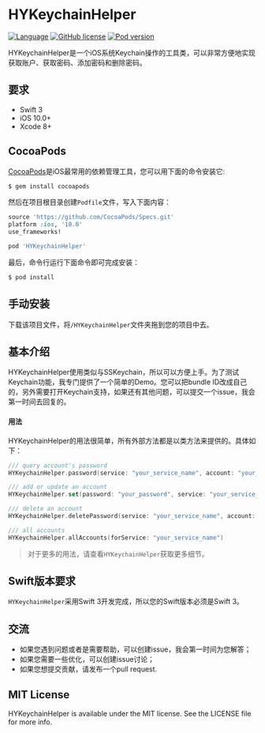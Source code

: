 # HYKeychainHelper


  [![Language](https://img.shields.io/badge/Swift-3.0-orange.svg)]()
  [![GitHub license](https://img.shields.io/cocoapods/l/HYKeychainHelper.svg)](https://github.com/castial/HYKeychainHelper/blob/master/LICENSE)
  [![Pod version](http://img.shields.io/cocoapods/v/HYKeychainHelper.svg)](https://cocoapods.org/pods/HYKeychainHelper)

HYKeychainHelper是一个iOS系统Keychain操作的工具类，可以非常方便地实现获取账户、获取密码、添加密码和删除密码。

## 要求

- Swift 3
- iOS 10.0+
- Xcode 8+

## CocoaPods

[CocoaPods](http://cocoapods.org)是iOS最常用的依赖管理工具，您可以用下面的命令安装它:

```bash
$ gem install cocoapods
```

然后在项目根目录创建`Podfile`文件，写入下面内容：

```ruby
source 'https://github.com/CocoaPods/Specs.git'
platform :ios, '10.0'
use_frameworks!

pod 'HYKeychainHelper'
```

最后，命令行运行下面命令即可完成安装：

```bash
$ pod install
```

## 手动安装

下载该项目文件，将```/HYKeychainHelper```文件夹拖到您的项目中去。

## 基本介绍
HYKeychainHelper使用类似与SSKeychain，所以可以方便上手。为了测试Keychain功能，我专门提供了一个简单的Demo。您可以把bundle ID改成自己的，另外需要打开Keychain支持，如果还有其他问题，可以提交一个issue，我会第一时间去回复的。

#### 用法

HYKeychainHelper的用法很简单，所有外部方法都是以类方法来提供的。具体如下：

```swift
/// query account's password
HYKeychainHelper.password(service: "your_service_name", account: "your_account_name")

/// add or update an account
HYKeychainHelper.set(password: "your_password", service: "your_service_name", account: "your_account_name")

/// delete an account
HYKeychainHelper.deletePassword(service: "your_service_name", account: "your_account_name")

/// all accounts
HYKeychainHelper.allAccounts(forService: "your_service_name")
```

>对于更多的用法，请查看`HYKeychainHelper`获取更多细节。


## Swift版本要求

`HYKeychainHelper`采用Swift 3开发完成，所以您的Swift版本必须是Swift 3。

## 交流

- 如果您遇到问题或者是需要帮助，可以创建issue，我会第一时间为您解答；
- 如果您需要一些优化，可以创建issue讨论；
- 如果您想提交贡献，请发布一个pull request.

## MIT License
HYKeychainHelper is available under the MIT license. See the LICENSE file for more info.

